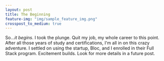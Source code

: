 ```yaml
---
layout: post
title: The Beginning
feature-img: "img/sample_feature_img.png"
crosspost_to_medium: true
---
```

So...*it begins*. I took the plunge. Quit my job, my whole career to this point. After all those years of study and certifications, I'm all in on this crazy adventure. I settled on using the startup, Bloc, and I enrolled in their Full Stack program. Excitement builds. Look for more details in a future post.
